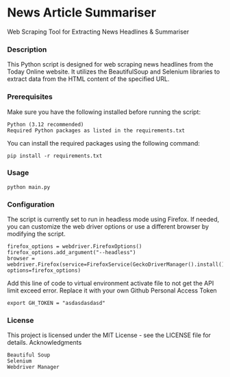 # News Article Summariser
Web Scraping Tool for Extracting News Headlines & Summariser

### Description
This Python script is designed for web scraping news headlines from the Today Online website. It utilizes the BeautifulSoup and Selenium libraries to extract data from the HTML content of the specified URL.

### Prerequisites
Make sure you have the following installed before running the script:

    Python (3.12 recommended)
    Required Python packages as listed in the requirements.txt

You can install the required packages using the following command:

```
pip install -r requirements.txt
```
### Usage
```
python main.py
```

### Configuration
The script is currently set to run in headless mode using Firefox. If needed, you can customize the web driver options or use a different browser by modifying the script.

```
firefox_options = webdriver.FirefoxOptions()
firefox_options.add_argument("--headless")
browser = webdriver.Firefox(service=FirefoxService(GeckoDriverManager().install()), options=firefox_options)
```


Add this line of code to virtual environment activate file to not get the API limit exceed error.
Replace it with your own Github Personal Access Token

```
export GH_TOKEN = "asdasdasdasd"
```

### License
This project is licensed under the MIT License - see the LICENSE file for details.
Acknowledgments

    Beautiful Soup
    Selenium
    Webdriver Manager